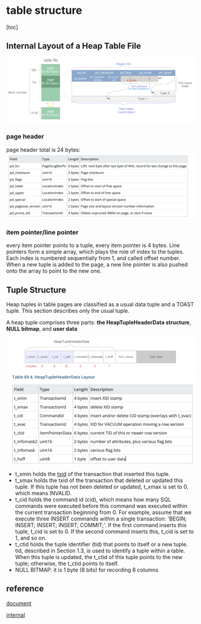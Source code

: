 # table structure

[toc]

## Internal Layout of a Heap Table File

![32](../../../Image/database/32.png)

### page header

page header total is 24 bytes:
![34](../../../Image/database/34.png)

### item pointer/line pointer

every item pointer points to a tuple, every item pointer is 4 bytes. Line pointers form a simple array, which plays the role of index to the tuples. Each index is numbered sequentially from 1, and called offset number. When a new tuple is added to the page, a new line pointer is also pushed onto the array to point to the new one.

## Tuple Structure

Heap tuples in table pages are classified as a usual data tuple and a TOAST tuple. This section describes only the usual tuple.

A heap tuple comprises three parts: **the HeapTupleHeaderData structure**, **NULL bitmap**, and **user data**

![33](../../../Image/database/33.png)
![38](../../../Image/database/38.png)

* t_xmin holds the [txid](https://www.interdb.jp/pg/pgsql05.html#_5.1.) of the transaction that inserted this tuple.
* t_xmax holds the txid of the transaction that deleted or updated this tuple. If this tuple has not been deleted or updated, t_xmax is set to 0, which means INVALID.
* t_cid holds the command id (cid), which means how many SQL commands were executed before this command was executed within the current transaction beginning from 0. For example, assume that we execute three INSERT commands within a single transaction: 'BEGIN; INSERT; INSERT; INSERT; COMMIT;'. If the first command inserts this tuple, t_cid is set to 0. If the second command inserts this, t_cid is set to 1, and so on.
* t_ctid holds the tuple identifier (tid) that points to itself or a new tuple. tid, described in Section 1.3, is used to identify a tuple within a table. When this tuple is updated, the t_ctid of this tuple points to the new tuple; otherwise, the t_ctid points to itself.
* NULL BITMAP: it is 1 byte (8 bits) for recording 8 columns

## reference

[document](https://www.postgresql.org/docs/current/storage-page-layout.html)

[internal](https://www.interdb.jp/pg/pgsql05.html#_5.2.)